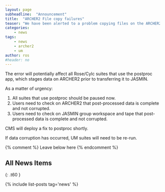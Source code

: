 ```yaml
---
layout: page
subheadline:  "Announcement"
title:  "ARCHER2 File copy failures"
teaser: "We have been alerted to a problem copying files on the ARCHER2 /work/n02/n02 file system. The problem is associated with the python shutil file copy functions and results in incomplete file copying."
categories:
    - news
tags:
    - news
    - archer2
    - um
author: ros
#header: no
---
```


The error will potentially affect all Rose/Cylc suites that use the postproc app, which stages data on ARCHER2 prior to transferring it to JASMIN.

As a matter of urgency:

1. All suites that use postproc should be paused now.
2. Users need to check on ARCHER2 that post-processed data is complete and not corrupted.
3. Users need to check on JASMIN group workspace and tape that post-processed data is complete and not corrupted.

CMS will deploy a fix to postproc shortly.

If data corruption has occurred, UM suites will need to be re-run.

{% comment %} Leave below here {% endcomment %}
## All News Items
{: .t60 }

{% include list-posts tag='news' %}
